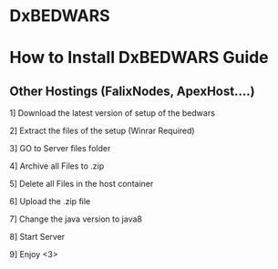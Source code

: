 # DxBEDWARS
# How to Install DxBEDWARS Guide
## Other Hostings (FalixNodes, ApexHost....)
1] Download the latest version of setup of the bedwars

2] Extract the files of the setup (Winrar Required)

3] GO to Server files folder

4] Archive all Files to .zip

5] Delete all Files in the host container

6] Upload the .zip file 

7] Change the java version to java8

8] Start Server

9] Enjoy <3>
